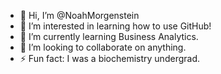 - 👋 Hi, I’m @NoahMorgenstein
- 👀 I’m interested in learning how to use GitHub!
- 🌱 I’m currently learning Business Analytics.
- 💞️ I’m looking to collaborate on anything.
- ⚡ Fun fact: I was a biochemistry undergrad.

<!---
NoahMorgenstein/NoahMorgenstein is a ✨ special ✨ repository because its `README.md` (this file) appears on your GitHub profile.
You can click the Preview link to take a look at your changes.
--->
